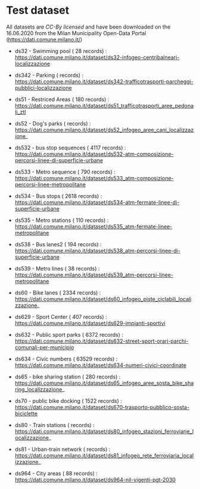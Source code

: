 # Test dataset
All datasets are _CC-By licensed_ and  have been downloaded on the 16.06.2020 from the Milan Municipality Open-Data Portal (https://dati.comune.milano.it/)

*	ds32	-	Swimming pool	(	28	records) :	
  https://dati.comune.milano.it/dataset/ds32-infogeo-centribalneari-localizzazione

*	ds342	-	Parking	(		records) :	
  https://dati.comune.milano.it/dataset/ds342-trafficotrasporti-parcheggi-pubblici-localizzazione
  
*	ds51	-	Restriced Areas	(	180	records) :	https://dati.comune.milano.it/dataset/ds51_trafficotrasporti_aree_pedonali_ztl
*	ds52	-	Dog's parks	(		records) :	https://dati.comune.milano.it/dataset/ds52_infogeo_aree_cani_localizzazione_
*	ds532	-	bus stop sequences	(	4117	records) :	https://dati.comune.milano.it/dataset/ds532-atm-composizione-percorsi-linee-di-superficie-urbane
*	ds533	-	Metro sequence	(	790	records) :	https://dati.comune.milano.it/dataset/ds533_atm-composizione-percorsi-linee-metropolitane
*	ds534	-	Bus stops	(	2618	records) :	https://dati.comune.milano.it/dataset/ds534-atm-fermate-linee-di-superficie-urbane
*	ds535	-	Metro stations	(	110	records) :	https://dati.comune.milano.it/dataset/ds535_atm-fermate-linee-metropolitane
*	ds538	-	Bus lanes2	(	194	records) :	https://dati.comune.milano.it/dataset/ds538_atm-percorsi-linee-di-superficie-urbane
*	ds539	-	Metro lines	(	38	records) :	https://dati.comune.milano.it/dataset/ds539_atm-percorsi-linee-metropolitane
*	ds60	-	Bike lanes	(	2334	records) :	https://dati.comune.milano.it/dataset/ds60_infogeo_piste_ciclabili_localizzazione_
*	ds629	-	Sport Center	(	407	records) :	https://dati.comune.milano.it/dataset/ds629-impianti-sportivi
*	ds632	-	Public sport parks	(	6372	records) :	https://dati.comune.milano.it/dataset/ds632-street-sport-orari-parchi-comunali-per-municipio
*	ds634	-	Civic numbers	(	63529	records) :	https://dati.comune.milano.it/dataset/ds634-numeri-civici-coordinate
*	ds65	-	bike sharing station	(	280	records) :	https://dati.comune.milano.it/dataset/ds65_infogeo_aree_sosta_bike_sharing_localizzazione_
*	ds70	-	public bike docking	(	1522	records) :	https://dati.comune.milano.it/dataset/ds670-trasporto-pubblico-sosta-biciclette
*	ds80	-	Train stations	(		records) :	https://dati.comune.milano.it/dataset/ds80_infogeo_stazioni_ferroviarie_localizzazione_
*	ds81	-	Urban-train network	(		records) :	https://dati.comune.milano.it/dataset/ds81_infogeo_rete_ferroviaria_localizzazione_
*	ds964	-	City areas	(	88	records) :	https://dati.comune.milano.it/dataset/ds964-nil-vigenti-pgt-2030

